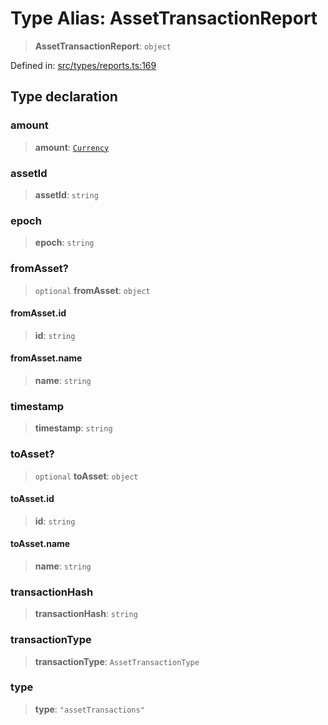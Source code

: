 # Type Alias: AssetTransactionReport

> **AssetTransactionReport**: `object`

Defined in: [src/types/reports.ts:169](https://github.com/centrifuge/centrifuge-sdk/blob/35076f925246b8dbb28e12a5beeb6327f126023f/src/types/reports.ts#L169)

## Type declaration

### amount

> **amount**: [`Currency`](../classes/Currency.md)

### assetId

> **assetId**: `string`

### epoch

> **epoch**: `string`

### fromAsset?

> `optional` **fromAsset**: `object`

#### fromAsset.id

> **id**: `string`

#### fromAsset.name

> **name**: `string`

### timestamp

> **timestamp**: `string`

### toAsset?

> `optional` **toAsset**: `object`

#### toAsset.id

> **id**: `string`

#### toAsset.name

> **name**: `string`

### transactionHash

> **transactionHash**: `string`

### transactionType

> **transactionType**: `AssetTransactionType`

### type

> **type**: `"assetTransactions"`
